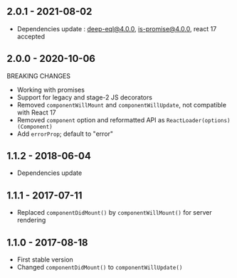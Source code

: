 ## 2.0.1 - 2021-08-02
- Dependencies update : deep-eql@4.0.0, is-promise@4.0.0, react 17 accepted 

## 2.0.0 - 2020-10-06
BREAKING CHANGES
- Working with promises
- Support for legacy and stage-2 JS decorators
- Removed `componentWillMount` and `componentWillUpdate`, not compatible with React 17
- Removed `component` option and reformatted API as `ReactLoader(options)(Component)` 
- Add `errorProp`; default to "error"

## 1.1.2 - 2018-06-04
- Dependencies update

## 1.1.1 - 2017-07-11
- Replaced `componentDidMount()` by `componentWillMount()` for server rendering

## 1.1.0 - 2017-08-18
- First stable version
- Changed `componentDidMount()` to `componentWillUpdate()`
